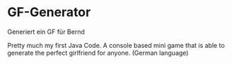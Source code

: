 # GF-Generator
Generiert ein GF für Bernd

Pretty much my first Java Code. A console based mini game that is able to generate the perfect girlfriend for anyone. (German language)
